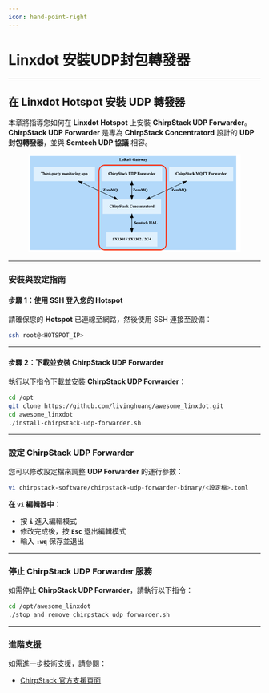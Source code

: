 ```yaml
---
icon: hand-point-right
---
```


# Linxdot 安裝UDP封包轉發器

***

## **在 Linxdot Hotspot 安裝 UDP 轉發器**

本章將指導您如何在 **Linxdot Hotspot** 上安裝 **ChirpStack UDP Forwarder**。\
**ChirpStack UDP Forwarder** 是專為 **ChirpStack Concentratord** 設計的 **UDP 封包轉發器**，並與 **Semtech UDP 協議** 相容。

<figure><img src="../../.gitbook/assets/截圖 2025-02-27 下午6.05.48.png" alt=""><figcaption></figcaption></figure>

***

### **安裝與設定指南**

#### **步驟 1：使用 SSH 登入您的 Hotspot**

請確保您的 **Hotspot** 已連線至網路，然後使用 SSH 連接至設備：

```sh
ssh root@<HOTSPOT_IP>
```

***

#### **步驟 2：下載並安裝 ChirpStack UDP Forwarder**

執行以下指令下載並安裝 **ChirpStack UDP Forwarder**：

```sh
cd /opt
git clone https://github.com/livinghuang/awesome_linxdot.git
cd awesome_linxdot
./install-chirpstack-udp-forwarder.sh
```

***

### **設定 ChirpStack UDP Forwarder**

您可以修改設定檔來調整 **UDP Forwarder** 的運行參數：

```sh
vi chirpstack-software/chirpstack-udp-forwarder-binary/<設定檔>.toml
```

**在 `vi` 編輯器中：**

* 按 **`i`** 進入編輯模式
* 修改完成後，按 **`Esc`** 退出編輯模式
* 輸入 **`:wq`** 保存並退出

***

### **停止 ChirpStack UDP Forwarder 服務**

如需停止 **ChirpStack UDP Forwarder**，請執行以下指令：

```sh
cd /opt/awesome_linxdot
./stop_and_remove_chirpstack_udp_forwarder.sh
```

***

### **進階支援**

如需進一步技術支援，請參閱：

* [ChirpStack 官方支援頁面](https://www.chirpstack.io/)

